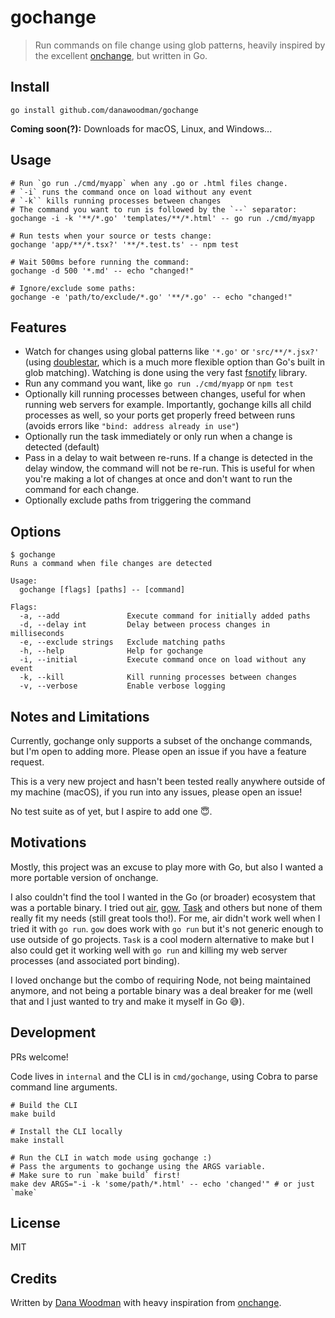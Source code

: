 # gochange

> Run commands on file change using glob patterns, heavily inspired by the excellent [onchange][onchange], but written in Go.

## Install

```shell
go install github.com/danawoodman/gochange
```

**Coming soon(?):** Downloads for macOS, Linux, and Windows...

## Usage

```shell
# Run `go run ./cmd/myapp` when any .go or .html files change.
# `-i` runs the command once on load without any event
# `-k`` kills running processes between changes
# The command you want to run is followed by the `--` separator:
gochange -i -k '**/*.go' 'templates/**/*.html' -- go run ./cmd/myapp

# Run tests when your source or tests change:
gochange 'app/**/*.tsx?' '**/*.test.ts' -- npm test

# Wait 500ms before running the command:
gochange -d 500 '*.md' -- echo "changed!"

# Ignore/exclude some paths:
gochange -e 'path/to/exclude/*.go' '**/*.go' -- echo "changed!"
```

## Features

- Watch for changes using global patterns like `'*.go'` or `'src/**/*.jsx?'` (using [doublestar][doublestar], which is a much more flexible option than Go's built in glob matching). Watching is done using the very fast [fsnotify][fsnotify] library.
- Run any command you want, like `go run ./cmd/myapp` or `npm test`
- Optionally kill running processes between changes, useful for when running web servers for example. Importantly, gochange kills all child processes as well, so your ports get properly freed between runs (avoids errors like `"bind: address already in use"`)
- Optionally run the task immediately or only run when a change is detected (default)
- Pass in a delay to wait between re-runs. If a change is detected in the delay window, the command will not be re-run. This is useful for when you're making a lot of changes at once and don't want to run the command for each change.
- Optionally exclude paths from triggering the command

## Options

```
$ gochange
Runs a command when file changes are detected

Usage:
  gochange [flags] [paths] -- [command]

Flags:
  -a, --add               Execute command for initially added paths
  -d, --delay int         Delay between process changes in milliseconds
  -e, --exclude strings   Exclude matching paths
  -h, --help              Help for gochange
  -i, --initial           Execute command once on load without any event
  -k, --kill              Kill running processes between changes
  -v, --verbose           Enable verbose logging
```

## Notes and Limitations

Currently, gochange only supports a subset of the onchange commands, but I'm open to adding more. Please open an issue if you have a feature request.

This is a very new project and hasn't been tested really anywhere outside of my machine (macOS), if you run into any issues, please open an issue!

No test suite as of yet, but I aspire to add one 😇.

## Motivations

Mostly, this project was an excuse to play more with Go, but also I wanted a more portable version of onchange.

I also couldn't find the tool I wanted in the Go (or broader) ecosystem that was a portable binary. I tried out [air][air], [gow][gow], [Task][task] and others but none of them really fit my needs (still great tools tho!). For me, air didn't work well when I tried it with `go run`. `gow` does work with `go run` but it's not generic enough to use outside of go projects. `Task` is a cool modern alternative to make but I also could get it working well with `go run` and killing my web server processes (and associated port binding).

I loved onchange but the combo of requiring Node, not being maintained anymore, and not being a portable binary was a deal breaker for me (well that and I just wanted to try and make it myself in Go 😅).

## Development

PRs welcome!

Code lives in `internal` and the CLI is in `cmd/gochange`, using Cobra to parse command line arguments.

```shell
# Build the CLI
make build

# Install the CLI locally
make install

# Run the CLI in watch mode using gochange :)
# Pass the arguments to gochange using the ARGS variable.
# Make sure to run `make build` first!
make dev ARGS="-i -k 'some/path/*.html' -- echo 'changed'" # or just `make`
```

## License

MIT

## Credits

Written by [Dana Woodman](https://danawoodman.com) with heavy inspiration from [onchange][onchange].

[onchange]: https://github.com/Qard/onchange
[air]: https://github.com/cosmtrek/air
[gow]: https://github.com/mitranim/gow
[task]: https://github.com/go-task/task
[doublestar]: https://github.com/bmatcuk/doublestar
[fsnotify]: https://github.com/fsnotify/fsnotify

